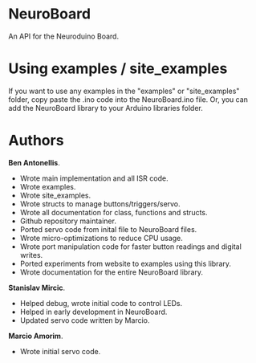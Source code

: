 # NeuroBoard
An API for the Neuroduino Board.

# Using examples / site_examples

If you want to use any examples in the "examples" or "site_examples" folder, copy paste the .ino code
into the NeuroBoard.ino file. Or, you can add the NeuroBoard library to your Arduino libraries folder.

# Authors

**Ben Antonellis**.

- Wrote main implementation and all ISR code.
- Wrote examples.
- Wrote site_examples.
- Wrote structs to manage buttons/triggers/servo.
- Wrote all documentation for class, functions and structs.
- Github repository maintainer.
- Ported servo code from inital file to NeuroBoard files.
- Wrote micro-optimizations to reduce CPU usage.
- Wrote port manipulation code for faster button readings and digital writes.
- Ported experiments from website to examples using this library.
- Wrote documentation for the entire NeuroBoard library.

**Stanislav Mircic**.

- Helped debug, wrote initial code to control LEDs.
- Helped in early development in NeuroBoard.
- Updated servo code written by Marcio.

**Marcio Amorim**.

- Wrote initial servo code.

